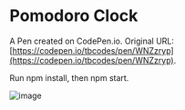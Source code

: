 # Pomodoro Clock

A Pen created on CodePen.io. Original URL: [https://codepen.io/tbcodes/pen/WNZzryp](https://codepen.io/tbcodes/pen/WNZzryp). 

Run npm install, then npm start.

![image](https://user-images.githubusercontent.com/50793243/150696730-8023ffc2-7396-4d32-af88-a0d86c20c484.png)





